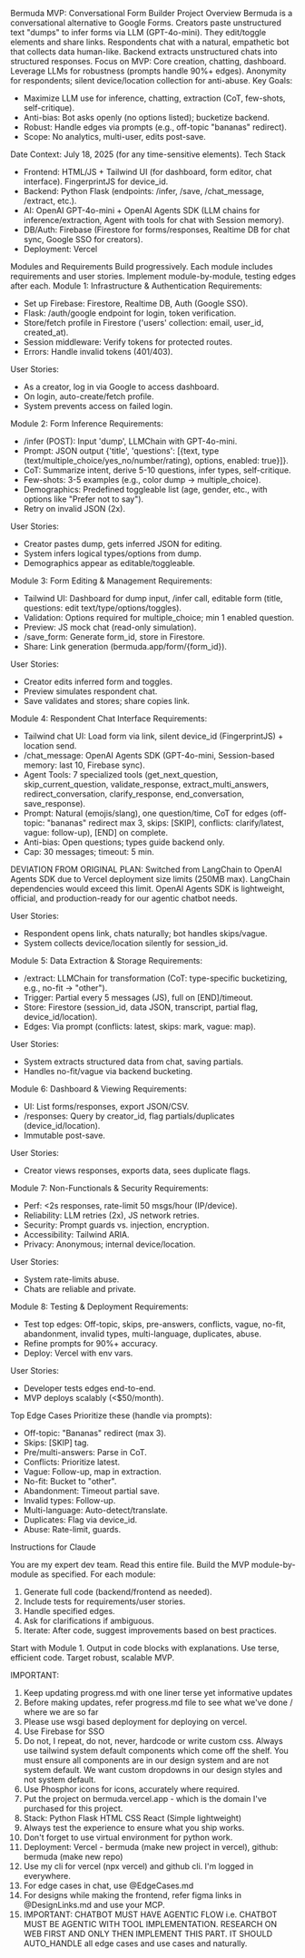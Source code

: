 Bermuda MVP: Conversational Form Builder
Project Overview
Bermuda is a conversational alternative to Google Forms. Creators paste unstructured text "dumps" to infer forms via LLM (GPT-4o-mini). They edit/toggle elements and share links. Respondents chat with a natural, empathetic bot that collects data human-like. Backend extracts unstructured chats into structured responses. Focus on MVP: Core creation, chatting, dashboard. Leverage LLMs for robustness (prompts handle 90%+ edges). Anonymity for respondents; silent device/location collection for anti-abuse.
Key Goals:

* Maximize LLM use for inference, chatting, extraction (CoT, few-shots, self-critique).
* Anti-bias: Bot asks openly (no options listed); bucketize backend.
* Robust: Handle edges via prompts (e.g., off-topic "bananas" redirect).
* Scope: No analytics, multi-user, edits post-save.

Date Context: July 18, 2025 (for any time-sensitive elements).
Tech Stack

* Frontend: HTML/JS + Tailwind UI (for dashboard, form editor, chat interface). FingerprintJS for device_id.
* Backend: Python Flask (endpoints: /infer, /save, /chat_message, /extract, etc.).
* AI: OpenAI GPT-4o-mini + OpenAI Agents SDK (LLM chains for inference/extraction, Agent with tools for chat with Session memory).
* DB/Auth: Firebase (Firestore for forms/responses, Realtime DB for chat sync, Google SSO for creators).
* Deployment: Vercel

Modules and Requirements
Build progressively. Each module includes requirements and user stories. Implement module-by-module, testing edges after each.
Module 1: Infrastructure & Authentication
Requirements:

* Set up Firebase: Firestore, Realtime DB, Auth (Google SSO).
* Flask: /auth/google endpoint for login, token verification.
* Store/fetch profile in Firestore ('users' collection: email, user_id, created_at).
* Session middleware: Verify tokens for protected routes.
* Errors: Handle invalid tokens (401/403).

User Stories:

* As a creator, log in via Google to access dashboard.
* On login, auto-create/fetch profile.
* System prevents access on failed login.

Module 2: Form Inference
Requirements:

* /infer (POST): Input 'dump', LLMChain with GPT-4o-mini.
* Prompt: JSON output {'title', 'questions': [{text, type (text/multiple_choice/yes_no/number/rating), options, enabled: true}]}.
* CoT: Summarize intent, derive 5-10 questions, infer types, self-critique.
* Few-shots: 3-5 examples (e.g., color dump → multiple_choice).
* Demographics: Predefined toggleable list (age, gender, etc., with options like "Prefer not to say").
* Retry on invalid JSON (2x).

User Stories:

* Creator pastes dump, gets inferred JSON for editing.
* System infers logical types/options from dump.
* Demographics appear as editable/toggleable.

Module 3: Form Editing & Management
Requirements:

* Tailwind UI: Dashboard for dump input, /infer call, editable form (title, questions: edit text/type/options/toggles).
* Validation: Options required for multiple_choice; min 1 enabled question.
* Preview: JS mock chat (read-only simulation).
* /save_form: Generate form_id, store in Firestore.
* Share: Link generation (bermuda.app/form/{form_id}).

User Stories:

* Creator edits inferred form and toggles.
* Preview simulates respondent chat.
* Save validates and stores; share copies link.

Module 4: Respondent Chat Interface
Requirements:

* Tailwind chat UI: Load form via link, silent device_id (FingerprintJS) + location send.
* /chat_message: OpenAI Agents SDK (GPT-4o-mini, Session-based memory: last 10, Firebase sync).
* Agent Tools: 7 specialized tools (get_next_question, skip_current_question, validate_response, extract_multi_answers, redirect_conversation, clarify_response, end_conversation, save_response).
* Prompt: Natural (emojis/slang), one question/time, CoT for edges (off-topic: "bananas" redirect max 3, skips: [SKIP], conflicts: clarify/latest, vague: follow-up), [END] on complete.
* Anti-bias: Open questions; types guide backend only.
* Cap: 30 messages; timeout: 5 min.

DEVIATION FROM ORIGINAL PLAN: Switched from LangChain to OpenAI Agents SDK due to Vercel deployment size limits (250MB max). LangChain dependencies would exceed this limit. OpenAI Agents SDK is lightweight, official, and production-ready for our agentic chatbot needs.

User Stories:

* Respondent opens link, chats naturally; bot handles skips/vague.
* System collects device/location silently for session_id.

Module 5: Data Extraction & Storage
Requirements:

* /extract: LLMChain for transformation (CoT: type-specific bucketizing, e.g., no-fit → "other").
* Trigger: Partial every 5 messages (JS), full on [END]/timeout.
* Store: Firestore (session_id, data JSON, transcript, partial flag, device_id/location).
* Edges: Via prompt (conflicts: latest, skips: mark, vague: map).

User Stories:

* System extracts structured data from chat, saving partials.
* Handles no-fit/vague via backend bucketing.

Module 6: Dashboard & Viewing
Requirements:

* UI: List forms/responses, export JSON/CSV.
* /responses: Query by creator_id, flag partials/duplicates (device_id/location).
* Immutable post-save.

User Stories:

* Creator views responses, exports data, sees duplicate flags.

Module 7: Non-Functionals & Security
Requirements:

* Perf: <2s responses, rate-limit 50 msgs/hour (IP/device).
* Reliability: LLM retries (2x), JS network retries.
* Security: Prompt guards vs. injection, encryption.
* Accessibility: Tailwind ARIA.
* Privacy: Anonymous; internal device/location.

User Stories:

* System rate-limits abuse.
* Chats are reliable and private.

Module 8: Testing & Deployment
Requirements:

* Test top edges: Off-topic, skips, pre-answers, conflicts, vague, no-fit, abandonment, invalid types, multi-language, duplicates, abuse.
* Refine prompts for 90%+ accuracy.
* Deploy: Vercel with env vars.

User Stories:

* Developer tests edges end-to-end.
* MVP deploys scalably (<$50/month).

Top Edge Cases
Prioritize these (handle via prompts):

* Off-topic: "Bananas" redirect (max 3).
* Skips: [SKIP] tag.
* Pre/multi-answers: Parse in CoT.
* Conflicts: Prioritize latest.
* Vague: Follow-up, map in extraction.
* No-fit: Bucket to "other".
* Abandonment: Timeout partial save.
* Invalid types: Follow-up.
* Multi-language: Auto-detect/translate.
* Duplicates: Flag via device_id.
* Abuse: Rate-limit, guards.

Instructions for Claude

You are my expert dev team. Read this entire file. Build the MVP module-by-module as specified. For each module:

1. Generate full code (backend/frontend as needed).
2. Include tests for requirements/user stories.
3. Handle specified edges.
4. Ask for clarifications if ambiguous.
5. Iterate: After code, suggest improvements based on best practices.

Start with Module 1. Output in code blocks with explanations. Use terse, efficient code. Target robust, scalable MVP.

IMPORTANT: 
1. Keep updating progress.md with one liner terse yet informative updates
2. Before making updates, refer progress.md file to see what we've done / where we are so far
3. Please use wsgi based deployment for deploying on vercel. 
4. Use Firebase for SSO
5. Do not, I repeat, do not, never, hardcode or write custom css. Always use tailwind system default components which come off the shelf. You must ensure all components are in our design system and are not system default. We want custom dropdowns in our design styles and not system default. 
6. Use Phosphor icons for icons, accurately where required. 
7. Put the project on bermuda.vercel.app - which is the domain I've purchased for this project.
8. Stack: Python Flask HTML CSS React (Simple lightweight)
9. Always test the experience to ensure what you ship works.
10. Don't forget to use virtual environment for python work. 
11. Deployment: Vercel - bermuda (make new project in vercel), github: bermuda (make new repo)
12. Use my cli for vercel (npx vercel) and github cli. I'm logged in everywhere.
13. For edge cases in chat, use @EdgeCases.md 
14. For designs while making the frontend, refer figma links in @DesignLinks.md and use your MCP. 
15. IMPORTANT: CHATBOT MUST HAVE AGENTIC FLOW i.e. CHATBOT MUST BE AGENTIC WITH TOOL IMPLEMENTATION. RESEARCH ON WEB FIRST AND ONLY THEN IMPLEMENT THIS PART. IT SHOULD AUTO_HANDLE all edge cases and use cases and naturally. 